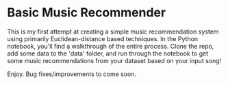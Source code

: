 # Basic Music Recommender

This is my first attempt at creating a simple music recommendation system using primarily Euclidean-distance based techniques.  In the Python notebook, you'll find a walkthrough of the entire process. Clone the repo, add some data to the 'data' folder, and run through the notebook to get some music recommendations from your dataset based on your input song! 

Enjoy. Bug fixes/improvements to come soon. 
